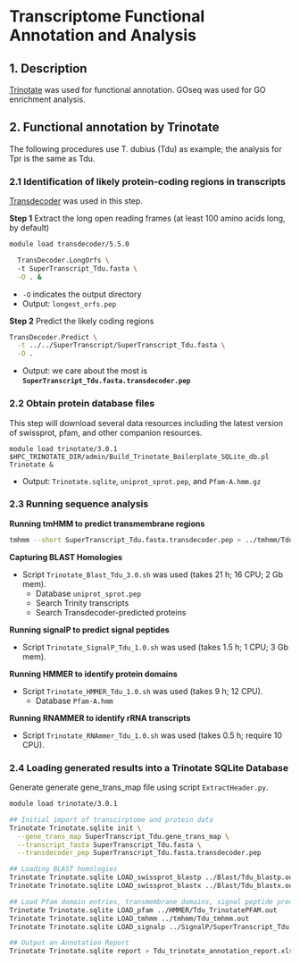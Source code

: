 # Transcriptome Functional Annotation and Analysis
## 1. Description
[Trinotate](https://github.com/Trinotate/Trinotate.github.io/wiki) was used for functional annotation. GOseq was used for GO enrichment analysis.

## 2. Functional annotation by Trinotate
The following procedures use T. dubius (Tdu) as example; the analysis for Tpr is the same as Tdu.
### 2.1 Identification of likely protein-coding regions in transcripts
[Transdecoder](https://github.com/TransDecoder/TransDecoder/wiki) was used in this step.

**Step 1** Extract the long open reading frames (at least 100 amino acids long, by default)
  ```bash
  module load transdecoder/5.5.0
  
    TransDecoder.LongOrfs \ 
    -t SuperTranscript_Tdu.fasta \
    -O . &
  ```
  
  - `-O` indicates the output directory
  - Output: `longest_orfs.pep`

**Step 2** Predict the likely coding regions
```bash
TransDecoder.Predict \
  -t ../../SuperTranscript/SuperTranscript_Tdu.fasta \
  -O .
```

  - Output: we care about the most is **`SuperTranscript_Tdu.fasta.transdecoder.pep`**

### 2.2 Obtain protein database files
This step will download several data resources including the latest version of swissprot, pfam, and other companion resources.
```
module load trinotate/3.0.1
$HPC_TRINOTATE_DIR/admin/Build_Trinotate_Boilerplate_SQLite_db.pl  Trinotate &
```
  - Output: `Trinotate.sqlite`, `uniprot_sprot.pep`, and `Pfam-A.hmm.gz`

### 2.3 Running sequence analysis
**Running tmHMM to predict transmembrane regions**
```bash
tmhmm --short SuperTranscript_Tdu.fasta.transdecoder.pep > ../tmhmm/Tdu_tmhmm.out
```

**Capturing BLAST Homologies**
  - Script `Trinotate_Blast_Tdu_3.0.sh` was used (takes 21 h; 16 CPU; 2 Gb mem).
    - Database `uniprot_sprot.pep`
    - Search Trinity transcripts
    - Search Transdecoder-predicted proteins

**Running signalP to predict signal peptides**
  - Script `Trinotate_SignalP_Tdu_1.0.sh` was used (takes 1.5 h; 1 CPU; 3 Gb mem).

**Running HMMER to identify protein domains**
  - Script `Trinotate_HMMER_Tdu_1.0.sh` was used (takes 9 h; 12 CPU).
    - Database `Pfam-A.hmm`

**Running RNAMMER to identify rRNA transcripts**
  - Script `Trinotate_RNAmmer_Tdu_1.0.sh` was used (takes 0.5 h; require 10 CPU).

### 2.4 Loading generated results into a Trinotate SQLite Database
Generate generate gene_trans_map file using script `ExtractHeader.py`.

```bash
module load trinotate/3.0.1

## Initial import of transcirptome and protein data
Trinotate Trinotate.sqlite init \
  --gene_trans_map SuperTranscript_Tdu.gene_trans_map \
  --transcript_fasta SuperTranscript_Tdu.fasta \
  --transdecoder_pep SuperTranscript_Tdu.fasta.transdecoder.pep

## Loading BLAST homologies
Trinotate Trinotate.sqlite LOAD_swissprot_blastp ../Blast/Tdu_blastp.outfmt6
Trinotate Trinotate.sqlite LOAD_swissprot_blastx ../Blast/Tdu_blastx.outfmt6

## Load Pfam domain entries, transmembrane domains, signal peptide predictions
Trinotate Trinotate.sqlite LOAD_pfam ../HMMER/Tdu_TrinotatePFAM.out
Trinotate Trinotate.sqlite LOAD_tmhmm ../tmhmm/Tdu_tmhmm.out
Trinotate Trinotate.sqlite LOAD_signalp ../SignalP/SuperTranscript_Tdu.fasta.transdecoder_summary.signalp5

## Output an Annotation Report
Trinotate Trinotate.sqlite report > Tdu_trinotate_annotation_report.xls
```


